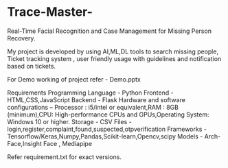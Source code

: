 # Trace-Master-
Real-Time Facial Recognition and Case Management for Missing Person Recovery.

My project is developed by using AI,ML,DL tools to search missing people, Ticket tracking system , user friendly usage with guidelines and notification based on tickets.


For Demo working of project refer - Demo.pptx

Requirements
Programming Language - Python
Frontend - HTML,CSS,JavaScript
Backend - Flask
Hardware and software configurations – Processor : i5/intel or equivalent,RAM : 8GB (minimum),CPU: High-performance CPUs and GPUs,Operating System: Windows 10 or higher.
Storage - CSV Files - login,register,complaint,found,suspected,otpverification
Frameworks - Tensorflow/Keras,Numpy,Pandas,Scikit-learn,Opencv,scipy
Models - Arch-Face,Insight Face , Mediapipe

Refer requirement.txt for exact versions.
